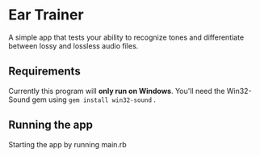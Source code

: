 # Ear Trainer

A simple app that tests your ability to recognize tones and differentiate between lossy and lossless audio files.

## Requirements
Currently this program will **only run on Windows**. You'll need the Win32-Sound gem using `gem install win32-sound` .

## Running the app
Starting the app by running main.rb
